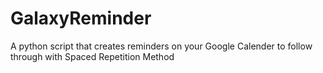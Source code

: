 # GalaxyReminder
A python script that creates reminders on your Google Calender to follow through with Spaced Repetition Method
